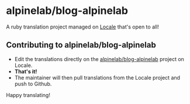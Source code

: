 # alpinelab/blog-alpinelab

A ruby translation project managed on [Locale](http://www.localeapp.com/) that's open to all!

## Contributing to alpinelab/blog-alpinelab

- Edit the translations directly on the [alpinelab/blog-alpinelab](http://www.localeapp.com/projects/public?search=alpinelab/blog-alpinelab) project on Locale.
- **That's it!**
- The maintainer will then pull translations from the Locale project and push to Github.

Happy translating!

